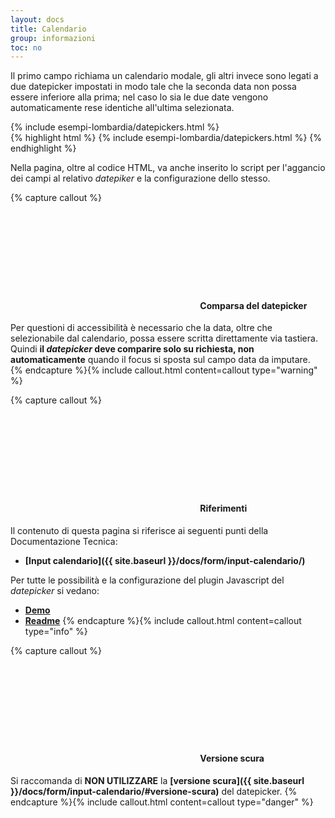 ```yaml
---
layout: docs
title: Calendario
group: informazioni
toc: no
---
```


Il primo campo richiama un calendario modale, gli altri invece sono legati a due datepicker impostati in modo tale che la seconda data non possa essere inferiore alla prima; nel caso lo sia le due date vengono automaticamente rese identiche all'ultima selezionata.

<div class="bd-example">
{% include esempi-lombardia/datepickers.html %}
</div>
{% highlight html %}
{% include esempi-lombardia/datepickers.html %}
{% endhighlight %}

Nella pagina, oltre al codice HTML, va anche inserito lo script per l'aggancio dei campi al relativo *datepiker* e la configurazione dello stesso.

{% capture callout %}
#### <svg class="icon icon-warning icon-lg"><use xlink:href="{{ site.baseurl }}/dist/svg/sprites.svg#it-warning-circle"></use></svg> Comparsa del datepicker
Per questioni di accessibilità è necessario che la data, oltre che selezionabile dal calendario, possa essere scritta direttamente via tastiera.  
Quindi **il *datepicker* deve comparire solo su richiesta, non automaticamente** quando il focus si sposta sul campo data da imputare.  
{% endcapture %}{% include callout.html content=callout type="warning" %}

{% capture callout %}
####  <svg class="icon icon-info icon-lg"><use xlink:href="{{ site.baseurl }}/dist/svg/sprites.svg#it-info-circle"></use></svg> Riferimenti
Il contenuto di questa pagina si riferisce ai seguenti punti della Documentazione Tecnica:
- **[Input calendario]({{ site.baseurl }}/docs/form/input-calendario/)**

Per tutte le possibilità e la configurazione del plugin Javascript del *datepicker* si vedano:
- **[Demo](http://eureka2.github.io/ab-datepicker/)**
- **[Readme](https://github.com/eureka2/ab-datepicker#ab-datepicker)**
{% endcapture %}{% include callout.html content=callout type="info" %}

{% capture callout %}
####  <svg class="icon icon-danger icon-lg"><use xlink:href="{{ site.baseurl }}/dist/svg/sprites.svg#it-close-circle"></use></svg> Versione scura
Si raccomanda di **NON UTILIZZARE** la **[versione scura]({{ site.baseurl }}/docs/form/input-calendario/#versione-scura)** del datepicker.
{% endcapture %}{% include callout.html content=callout type="danger" %}
